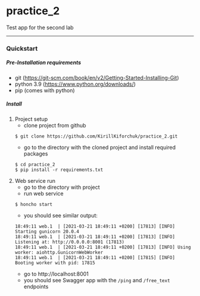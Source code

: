 # practice_2
Test app for the second lab
***
### Quickstart
##### Pre-Installation requirements
- git (https://git-scm.com/book/en/v2/Getting-Started-Installing-Git)
- python 3.9 (https://www.python.org/downloads/)
- pip (comes with python)
##### Install

1. Project setup
    - clone project from github
    ```
    $ git clone https://github.com/KirillKiforchuk/practice_2.git
    ```
    - go to the directory with the cloned project and install required packages
    ```
    $ cd practice_2
    $ pip install -r requirements.txt
    ```
1. Web service run
    - go to the directory with project
    - run web service
    ```
    $ honcho start
    ```
    - you should see similar output:
    ```
    18:49:11 web.1  | [2021-03-21 18:49:11 +0200] [17813] [INFO] Starting gunicorn 20.0.4
    18:49:11 web.1  | [2021-03-21 18:49:11 +0200] [17813] [INFO] Listening at: http://0.0.0.0:8001 (17813)
    18:49:11 web.1  | [2021-03-21 18:49:11 +0200] [17813] [INFO] Using worker: aiohttp.GunicornWebWorker
    18:49:11 web.1  | [2021-03-21 18:49:11 +0200] [17815] [INFO] Booting worker with pid: 17815
    ```
    - go to http://localhost:8001
    - you should see Swagger app with the `/ping` and `/free_text` endpoints
